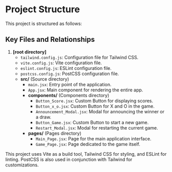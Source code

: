# Project Structure

This project is structured as follows:

## Key Files and Relationships

1. **[root directory]**
    - `tailwind.config.js`: Configuration file for Tailwind CSS.
    - `vite.config.js`: Vite configuration file.
    - `eslint.config.js`: ESLint configuration file.
    - `postcss.config.js`: PostCSS configuration file.
    - **src/** (Source directory)
        - `main.jsx`: Entry point of the application.
        - `App.jsx`: Main component for rendering the entire app.
        - **components/** (Components directory)
            - `Button_Score.jsx`: Custom Button for displaying scores.
            - `Button_x_o.jsx`: Custom Button for X and O in the game.
            - `Announcement_Modal.jsx`: Modal for announcing the winner or a draw.
            - `Button_Game.jsx`: Custom Button to start a new game.
            - `Restart_Modal.jsx`: Modal for restarting the current game.
        - **pages/** (Pages directory)
            - `Main_Page.jsx`: Page for the main application interface.
            - `Game_Page.jsx`: Page dedicated to the game itself.

This project uses Vite as a build tool, Tailwind CSS for styling, and ESLint for linting. PostCSS is also used in conjunction with Tailwind for customizations.